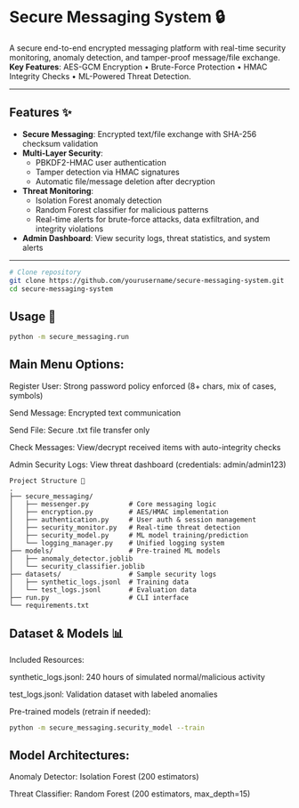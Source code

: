# Secure Messaging System 🔒

A secure end-to-end encrypted messaging platform with real-time security monitoring, anomaly detection, and tamper-proof message/file exchange.  
**Key Features**: AES-GCM Encryption • Brute-Force Protection • HMAC Integrity Checks • ML-Powered Threat Detection.

---

## Features ✨
- **Secure Messaging**: Encrypted text/file exchange with SHA-256 checksum validation
- **Multi-Layer Security**:
  - PBKDF2-HMAC user authentication
  - Tamper detection via HMAC signatures
  - Automatic file/message deletion after decryption
- **Threat Monitoring**:
  - Isolation Forest anomaly detection
  - Random Forest classifier for malicious patterns
  - Real-time alerts for brute-force attacks, data exfiltration, and integrity violations
- **Admin Dashboard**: View security logs, threat statistics, and system alerts

---

```bash
# Clone repository
git clone https://github.com/yourusername/secure-messaging-system.git
cd secure-messaging-system
```

## Usage 🚀
```bash
python -m secure_messaging.run
```

## Main Menu Options:

Register User: Strong password policy enforced (8+ chars, mix of cases, symbols)

Send Message: Encrypted text communication

Send File: Secure .txt file transfer only

Check Messages: View/decrypt received items with auto-integrity checks

Admin Security Logs: View threat dashboard (credentials: admin/admin123)

```
Project Structure 📁
.
├── secure_messaging/
│   ├── messenger.py          # Core messaging logic
│   ├── encryption.py         # AES/HMAC implementation
│   ├── authentication.py     # User auth & session management
│   ├── security_monitor.py   # Real-time threat detection
│   ├── security_model.py     # ML model training/prediction
│   └── logging_manager.py    # Unified logging system
├── models/                   # Pre-trained ML models
│   ├── anomaly_detector.joblib
│   └── security_classifier.joblib
├── datasets/                 # Sample security logs
│   ├── synthetic_logs.jsonl  # Training data
│   └── test_logs.jsonl       # Evaluation data
├── run.py                    # CLI interface
└── requirements.txt
```

## Dataset & Models 📊

Included Resources:

synthetic_logs.jsonl: 240 hours of simulated normal/malicious activity

test_logs.jsonl: Validation dataset with labeled anomalies

Pre-trained models (retrain if needed):
```bash
python -m secure_messaging.security_model --train
```
## Model Architectures:

Anomaly Detector: Isolation Forest (200 estimators)

Threat Classifier: Random Forest (200 estimators, max_depth=15)
